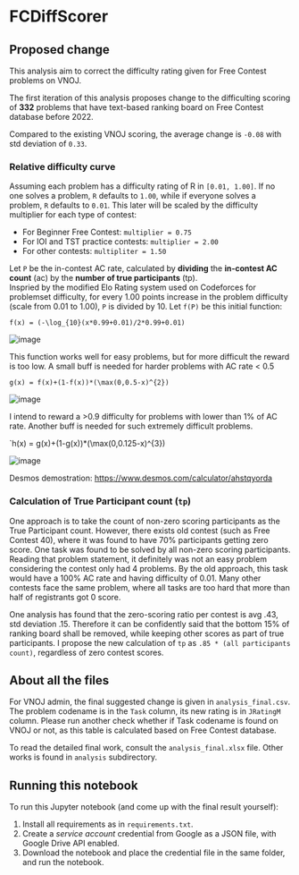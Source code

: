 # FCDiffScorer

## Proposed change
This analysis aim to correct the difficulty rating given for Free Contest problems on VNOJ. 

The first iteration of this analysis proposes change to the difficulting scoring of **332** problems that have text-based ranking board on Free Contest database before 2022. 

Compared to the existing VNOJ scoring, the average change is `-0.08` with std deviation of `0.33`. 

### Relative difficulty curve 

Assuming each problem has a difficulty rating of R in `[0.01, 1.00]`. If no one solves a problem, `R` defaults to `1.00`, while if everyone solves a problem, `R` defaults to `0.01`. This later will be scaled by the difficulty multiplier for each type of contest:

- For Beginner Free Contest: `multiplier = 0.75`
- For IOI and TST practice contests: `multiplier = 2.00` 
- For other contests: `multipliter = 1.50` 

Let `P` be the in-contest AC rate, calculated by **dividing** the **in-contest AC count** (ac) by the **number of true participants** (tp).  
Inspried by the modified Elo Rating system used on Codeforces for problemset difficulty, for every 1.00 points increase in the problem difficulty (scale from 0.01 to 1.00), `P` is divided by 10. Let `f(P)` be this initial function:

`f(x) = (-\log_{10}(x*0.99+0.01)/2*0.99+0.01)` 

![image](https://user-images.githubusercontent.com/30857393/216832527-10c509a7-d770-4588-a607-91997599d41c.png)

This function works well for easy problems, but for more difficult the reward is too low. A small buff is needed for harder problems with AC rate < 0.5

`g(x) = f(x)+(1-f(x))*(\max(0,0.5-x)^{2})`

![image](https://user-images.githubusercontent.com/30857393/216832830-754d92b7-72de-41e9-9cf9-3ab577275b03.png)

I intend to reward a >0.9 difficulty for problems with lower than 1% of AC rate. Another buff is needed for such extremely difficult problems.

`h(x) = g(x)+(1-g(x))*(\max(0,0.125-x)^{3})

![image](https://user-images.githubusercontent.com/30857393/216832785-d823a949-e5ca-4e0b-b4f1-c000eae40757.png)

Desmos demostration: https://www.desmos.com/calculator/ahstqyorda 

### Calculation of True Participant count (`tp`) 

One approach is to take the count of non-zero scoring participants as the True Participant count. However, there exists old contest (such as Free Contest 40), where it was found to have 70% participants getting zero score. One task was found to be solved by all non-zero scoring participants. Reading that problem statement, it definitely was not an easy problem considering the contest only had 4 problems. By the old approach, this task would have a 100% AC rate and having difficulty of 0.01. Many other contests face the same problem, where all tasks are too hard that more than half of registrants got 0 score. 

One analysis has found that the zero-scoring ratio per contest is avg .43, std deviation .15. Therefore it can be confidently said that the bottom 15% of ranking board shall be removed, while keeping other scores as part of true participants. I propose the new calculation of `tp` as `.85 * (all participants count)`, regardless of zero contest scores.

## About all the files

For VNOJ admin, the final suggested change is given in `analysis_final.csv`. The problem codename is in the `Task` column, its new rating is in `JRatingM` column. Please run another check whether if Task codename is found on VNOJ or not, as this table is calculated based on Free Contest database. 

To read the detailed final work, consult the `analysis_final.xlsx` file. Other works is found in `analysis` subdirectory. 

## Running this notebook

To run this Jupyter notebook (and come up with the final result yourself): 

1. Install all requirements as in `requirements.txt`.
2. Create a *service account* credential from Google as a JSON file, with Google Drive API enabled.
3. Download the notebook and place the credential file in the same folder, and run the notebook.
